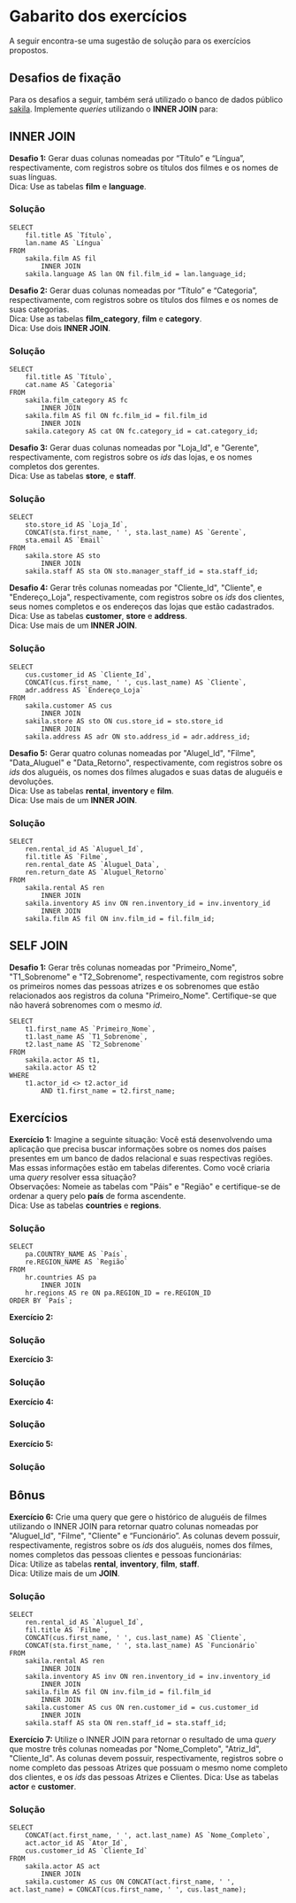# Gabarito dos exercícios
A seguir encontra-se uma sugestão de solução para os exercícios propostos.

## Desafios de fixação

Para os desafios a seguir, também será utilizado o banco de dados público [sakila](https://s3.us-east-2.amazonaws.com/assets.app.betrybe.com/back-end/sakila-1ae15ae82697888c35bf1f1c8acbf755.sql).
Implemente *queries* utilizando o **INNER JOIN** para:

## INNER JOIN
**Desafio 1:** Gerar duas colunas nomeadas por “Título” e “Língua”, respectivamente, com registros sobre os títulos dos filmes e os nomes de suas línguas. 
<br/>Dica: Use as tabelas **film** e **language**.

### Solução
```
SELECT 
    fil.title AS `Título`,
    lan.name AS `Língua`
FROM
    sakila.film AS fil
        INNER JOIN
    sakila.language AS lan ON fil.film_id = lan.language_id;

```

**Desafio 2:** Gerar duas colunas nomeadas por “Título” e “Categoria”, respectivamente, com registros sobre os títulos dos filmes e os nomes de suas categorias. 
<br/>Dica: Use as tabelas **film_category**, **film** e **category**.
<br/>Dica: Use dois **INNER JOIN**.

### Solução
```
SELECT 
    fil.title AS `Título`,
    cat.name AS `Categoria`
FROM
    sakila.film_category AS fc
        INNER JOIN
    sakila.film AS fil ON fc.film_id = fil.film_id
        INNER JOIN
    sakila.category AS cat ON fc.category_id = cat.category_id;

```
**Desafio 3:** Gerar duas colunas nomeadas por "Loja_Id", e "Gerente", respectivamente, com registros sobre os *ids* das lojas, e os nomes completos dos gerentes. 
<br/>Dica: Use as tabelas **store**, e **staff**.

### Solução
```
SELECT 
    sto.store_id AS `Loja_Id`,
    CONCAT(sta.first_name, ' ', sta.last_name) AS `Gerente`,
    sta.email AS `Email`
FROM
    sakila.store AS sto
        INNER JOIN
    sakila.staff AS sta ON sto.manager_staff_id = sta.staff_id;

```

**Desafio 4:** Gerar três colunas nomeadas por "Cliente_Id", "Cliente", e "Endereço_Loja", respectivamente, com registros sobre os *ids* dos clientes, seus nomes completos e os endereços das lojas que estão cadastrados.
<br/>Dica: Use as tabelas **customer**, **store** e **address**.
<br/>Dica: Use mais de um **INNER JOIN**.

### Solução
```
SELECT 
    cus.customer_id AS `Cliente_Id`,
    CONCAT(cus.first_name, ' ', cus.last_name) AS `Cliente`,
    adr.address AS `Endereço_Loja`
FROM
    sakila.customer AS cus
        INNER JOIN
    sakila.store AS sto ON cus.store_id = sto.store_id
        INNER JOIN
    sakila.address AS adr ON sto.address_id = adr.address_id;

```

**Desafio 5:** Gerar quatro colunas nomeadas por "Alugel_Id", "Filme", "Data_Aluguel" e "Data_Retorno", respectivamente, com registros sobre os *ids* dos aluguéis, os nomes dos filmes alugados e suas datas de aluguéis e devoluções.
<br/>Dica: Use as tabelas **rental**, **inventory** e **film**.
<br/>Dica: Use mais de um **INNER JOIN**.

### Solução
```
SELECT 
    ren.rental_id AS `Aluguel_Id`,
    fil.title AS `Filme`,
    ren.rental_date AS `Aluguel_Data`,
    ren.return_date AS `Aluguel_Retorno`
FROM
    sakila.rental AS ren
        INNER JOIN
    sakila.inventory AS inv ON ren.inventory_id = inv.inventory_id
        INNER JOIN
    sakila.film AS fil ON inv.film_id = fil.film_id;

```

## SELF JOIN

**Desafio 1:** Gerar três colunas nomeadas por "Primeiro_Nome", "T1_Sobrenome" e "T2_Sobrenome", respectivamente, 
com registros sobre os primeiros nomes das pessoas atrizes e os sobrenomes que estão relacionados aos
registros da coluna "Primeiro_Nome". Certifique-se que não haverá sobrenomes com o mesmo *id*.

```
SELECT 
    t1.first_name AS `Primeiro_Nome`,
    t1.last_name AS `T1_Sobrenome`,
    t2.last_name AS `T2_Sobrenome`
FROM
    sakila.actor AS t1,
    sakila.actor AS t2
WHERE
    t1.actor_id <> t2.actor_id
        AND t1.first_name = t2.first_name;
```

## Exercícios

**Exercício 1:** Imagine a seguinte situação: Você está desenvolvendo uma aplicação que precisa buscar informações sobre os nomes dos países presentes em um banco de dados relacional e suas respectivas regiões. Mas essas informações estão em tabelas diferentes. Como você criaria uma *query* resolver essa situação?
<br/>Observações: Nomeie as tabelas com "Páis" e "Região" e certifique-se de ordenar a query pelo **país** de forma ascendente.
<br/>Dica: Use as tabelas **countries** e **regions**.

### Solução

```
SELECT 
    pa.COUNTRY_NAME AS `País`,
    re.REGION_NAME AS `Região`
FROM
    hr.countries AS pa
        INNER JOIN
    hr.regions AS re ON pa.REGION_ID = re.REGION_ID
ORDER BY `País`;

```

**Exercício 2:**

### Solução

**Exercício 3:**

### Solução

**Exercício 4:**

### Solução

**Exercício 5:**

### Solução

## Bônus

**Exercício 6:** Crie uma query que gere o histórico de aluguéis de filmes utilizando o INNER JOIN para retornar quatro colunas nomeadas por "Aluguel_Id", "Filme", "Cliente" e “Funcionário”. As colunas devem possuir, respectivamente, registros sobre os *ids* dos aluguéis, nomes dos filmes, nomes completos das pessoas clientes e pessoas funcionárias:
<br/>Dica: Utilize as tabelas **rental**, **inventory**, **film**, **staff**.
<br/>Dica: Utilize mais de um **JOIN**.

### Solução
```
SELECT 
    ren.rental_id AS `Aluguel_Id`,
    fil.title AS `Filme`,
    CONCAT(cus.first_name, ' ', cus.last_name) AS `Cliente`,
    CONCAT(sta.first_name, ' ', sta.last_name) AS `Funcionário`
FROM
    sakila.rental AS ren
        INNER JOIN
    sakila.inventory AS inv ON ren.inventory_id = inv.inventory_id
        INNER JOIN
    sakila.film AS fil ON inv.film_id = fil.film_id
        INNER JOIN
    sakila.customer AS cus ON ren.customer_id = cus.customer_id
        INNER JOIN
    sakila.staff AS sta ON ren.staff_id = sta.staff_id;

```

**Exercício 7:** Utilize o INNER JOIN para retornar o resultado de uma *query* que mostre três colunas nomeadas por "Nome_Completo", "Atriz_Id", "Cliente_Id". As colunas devem possuir, respectivamente, registros sobre o nome completo das pessoas Atrizes que possuam o mesmo nome completo dos clientes, e os *ids* das pessoas Atrizes e Clientes.
Dica: Use as tabelas **actor** e **customer**.

### Solução
```
SELECT 
    CONCAT(act.first_name, ' ', act.last_name) AS `Nome_Completo`,
    act.actor_id AS `Ator_Id`,
    cus.customer_id AS `Cliente_Id`
FROM
    sakila.actor AS act
        INNER JOIN
    sakila.customer AS cus ON CONCAT(act.first_name, ' ', act.last_name) = CONCAT(cus.first_name, ' ', cus.last_name);

```

